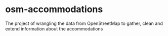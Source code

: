 # osm-accommodations
The project of wrangling the data from OpenStreetMap to gather, clean and extend information about the accommodations

